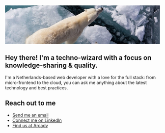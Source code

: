 ![Banner](banner.jpeg)

## Hey there! I'm a techno-wizard with a focus on knowledge-sharing & quality.


I'm a Netherlands-based web developer with a love for the full stack: from micro-frontend to the cloud, you can ask me anything about the latest technology and best practices.


## Reach out to me

- [Send me an email](mailto:wessel@loth.io)
- [Connect me on LinkedIn](https://www.linkedin.com/in/wessel-loth/)
- [Find us at Arcady](https://arcady.nl)
